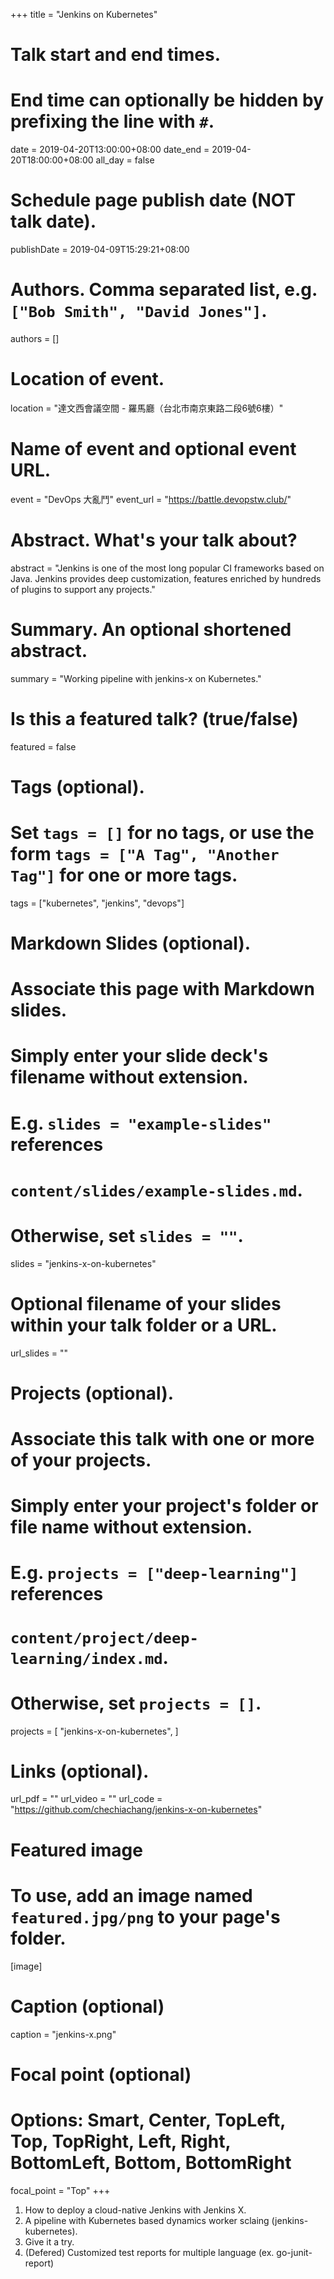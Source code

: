 +++
title = "Jenkins on Kubernetes"

# Talk start and end times.
#   End time can optionally be hidden by prefixing the line with `#`.
date = 2019-04-20T13:00:00+08:00
date_end = 2019-04-20T18:00:00+08:00
all_day = false

# Schedule page publish date (NOT talk date).
publishDate = 2019-04-09T15:29:21+08:00

# Authors. Comma separated list, e.g. `["Bob Smith", "David Jones"]`.
authors = []

# Location of event.
location = "達文西會議空間 - 羅馬廳（台北市南京東路二段6號6樓）"

# Name of event and optional event URL.
event = "DevOps 大亂鬥"
event_url = "https://battle.devopstw.club/"

# Abstract. What's your talk about?
abstract = "Jenkins is one of the most long popular CI frameworks based on Java. Jenkins provides deep customization, features enriched by hundreds of plugins to support any projects."

# Summary. An optional shortened abstract.
summary = "Working pipeline with jenkins-x on Kubernetes."
# Is this a featured talk? (true/false)
featured = false

# Tags (optional).
#   Set `tags = []` for no tags, or use the form `tags = ["A Tag", "Another Tag"]` for one or more tags.
tags = ["kubernetes", "jenkins", "devops"]

# Markdown Slides (optional).
#   Associate this page with Markdown slides.
#   Simply enter your slide deck's filename without extension.
#   E.g. `slides = "example-slides"` references 
#   `content/slides/example-slides.md`.
#   Otherwise, set `slides = ""`.
slides = "jenkins-x-on-kubernetes"

# Optional filename of your slides within your talk folder or a URL.
url_slides = ""

# Projects (optional).
#   Associate this talk with one or more of your projects.
#   Simply enter your project's folder or file name without extension.
#   E.g. `projects = ["deep-learning"]` references 
#   `content/project/deep-learning/index.md`.
#   Otherwise, set `projects = []`.
projects = [
  "jenkins-x-on-kubernetes",
]

# Links (optional).
url_pdf = ""
url_video = ""
url_code = "https://github.com/chechiachang/jenkins-x-on-kubernetes"

# Featured image
# To use, add an image named `featured.jpg/png` to your page's folder. 
[image]
  # Caption (optional)
  caption = "jenkins-x.png"

  # Focal point (optional)
  # Options: Smart, Center, TopLeft, Top, TopRight, Left, Right, BottomLeft, Bottom, BottomRight
  focal_point = "Top"
+++

1. How to deploy a cloud-native Jenkins with Jenkins X.
2. A pipeline with Kubernetes based dynamics worker sclaing (jenkins-kubernetes).
3. Give it a try.
4. (Defered) Customized test reports for multiple language (ex. go-junit-report)
